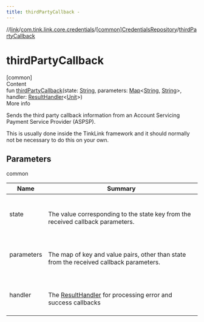 ```yaml
---
title: thirdPartyCallback -
---
```

//[link](../../index.md)/[com.tink.link.core.credentials](../index.md)/[[common]CredentialsRepository](index.md)/[thirdPartyCallback](third-party-callback.md)



# thirdPartyCallback  
[common]  
Content  
fun [thirdPartyCallback](third-party-callback.md)(state: [String](https://kotlinlang.org/api/latest/jvm/stdlib/kotlin/-string/index.html), parameters: [Map](https://kotlinlang.org/api/latest/jvm/stdlib/kotlin.collections/-map/index.html)<[String](https://kotlinlang.org/api/latest/jvm/stdlib/kotlin/-string/index.html), [String](https://kotlinlang.org/api/latest/jvm/stdlib/kotlin/-string/index.html)>, handler: [ResultHandler](../../com.tink.service.handler/[common]-result-handler/index.md)<[Unit](https://kotlinlang.org/api/latest/jvm/stdlib/kotlin/-unit/index.html)>)  
More info  


Sends the third party callback information from an Account Servicing Payment Service Provider (ASPSP).



This is usually done inside the TinkLink framework and it should normally not be necessary to do this on your own.



## Parameters  
  
common  
  
|  Name|  Summary| 
|---|---|
| <a name="com.tink.link.core.credentials/CredentialsRepository/thirdPartyCallback/#kotlin.String#kotlin.collections.Map[kotlin.String,kotlin.String]#com.tink.service.handler.ResultHandler[kotlin.Unit]/PointingToDeclaration/"></a>state| <a name="com.tink.link.core.credentials/CredentialsRepository/thirdPartyCallback/#kotlin.String#kotlin.collections.Map[kotlin.String,kotlin.String]#com.tink.service.handler.ResultHandler[kotlin.Unit]/PointingToDeclaration/"></a><br><br>The value corresponding to the state key from the received callback parameters.<br><br>
| <a name="com.tink.link.core.credentials/CredentialsRepository/thirdPartyCallback/#kotlin.String#kotlin.collections.Map[kotlin.String,kotlin.String]#com.tink.service.handler.ResultHandler[kotlin.Unit]/PointingToDeclaration/"></a>parameters| <a name="com.tink.link.core.credentials/CredentialsRepository/thirdPartyCallback/#kotlin.String#kotlin.collections.Map[kotlin.String,kotlin.String]#com.tink.service.handler.ResultHandler[kotlin.Unit]/PointingToDeclaration/"></a><br><br>The map of key and value pairs, other than state from the received callback parameters.<br><br>
| <a name="com.tink.link.core.credentials/CredentialsRepository/thirdPartyCallback/#kotlin.String#kotlin.collections.Map[kotlin.String,kotlin.String]#com.tink.service.handler.ResultHandler[kotlin.Unit]/PointingToDeclaration/"></a>handler| <a name="com.tink.link.core.credentials/CredentialsRepository/thirdPartyCallback/#kotlin.String#kotlin.collections.Map[kotlin.String,kotlin.String]#com.tink.service.handler.ResultHandler[kotlin.Unit]/PointingToDeclaration/"></a><br><br>The [ResultHandler](../../com.tink.service.handler/[common]-result-handler/index.md) for processing error and success callbacks<br><br>
  
  



